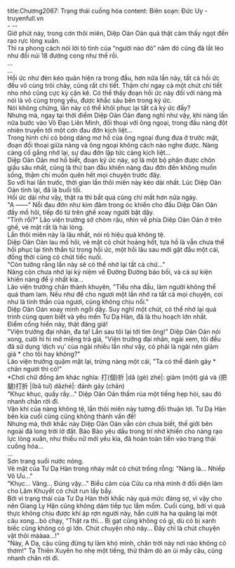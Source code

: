 title:Chương2067: Trạng thái cuồng hóa
content:
Biên soạn: Đức Uy - truyenfull.vn<br>- --<br>Giờ phút này, trong cơn thôi miên, Diệp Oản Oản quả thật cảm thấy ngọt đến rạo rực lòng xuân.<br>Thì ra phong cách nói lời tỏ tình của “người nào đó” năm đó cũng đã lắt léo như đồi núi 18 đường cong như thế rồi.<br>...<br>...<br>Hồi ức như đèn kéo quân hiện ra trong đầu, hơn nữa lần này, tất cả hồi ức đều vô cùng trôi chảy, cũng rất chi tiết. Thậm chí ngay cả một chút chi tiết nho nhỏ cũng cực kỳ cặn kẽ. Có thể thấy đoạn hồi ức này đối với nàng mà nói là vô cùng trọng yếu, được khắc sâu bên trong ký ức.<br>Nói không chừng, lần này có thể khôi phục lại tất cả ký ức đấy?<br>Nhưng mà, ngay tại thời điểm Diệp Oản Oản đang nghĩ như vậy, khi nàng lần nữa bước vào Võ Đạo Liên Minh, đối thoại với ông ngoại, trong đầu nàng đột nhiên truyền tới một cơn đau đớn kịch liệt...<br>Trong hình chỉ có bóng dáng mơ hồ của ông ngoại đung đưa ở trước mặt, đoạn đối thoại giữa nàng và ông ngoại không cách nào nghe được. Nàng càng cố gắng nhớ lại, sự đau đớn lập tức càng kịch liệt...<br>Diệp Oản Oản mơ hồ biết, đoạn ký ức này, sợ là một bộ phận được chôn giấu sâu nhất, cũng là thứ ban đầu khiến nàng đau đớn đến không muốn sống, thậm chí muốn quên hết mọi chuyện trước đây.<br>So với hai lần trước, thời gian lần thôi miên này kéo dài nhất. Lúc Diệp Oản Oản tỉnh lại, đã là buổi tối.<br>Hồi ức dài như vậy, thật ra thì bất quá cũng chỉ mất hơn nửa ngày.<br>"A ——" Nỗi đau đớn như kim đâm trong óc khiến cho đầu Diệp Oản Oản đầy mồ hôi, tiếp đó từ trên ghế xoay người bật dậy.<br>"Tỉnh rồi?" Lão viện trưởng sờ chòm râu, nhìn về phía Diêp Oản Oản ở trên ghế, vẻ mặt rất là hài lòng.<br>Lần thôi miên này là lâu nhất, nói rõ hiệu quả không tệ.<br>Diệp Oản Oản lau mồ hôi, vẻ mặt có chút hoảng hốt, tựa hồ là vẫn chưa thể hồi phục lại tinh thần từ trong hồi ức, một hồi lâu sau mới gật đầu một cái, đồng thời cũng có chút tiếc nuối.<br>"Còn tưởng rằng lần này sẽ có thể nhớ lại tất cả chứ..."<br>Nàng còn chưa nhớ lại kỷ niệm về Đường Đường bảo bối, và cả sự kiện khiến nàng để ý nhất kia...<br>Lão viện trưởng chân thành khuyên, "Tiểu nha đầu, làm người không thể quá tham lam. Nếu như để cho ngươi một lần nhớ ra tất cả mọi chuyện, coi như là tinh thần của ngươi, cũng không chịu nổi."<br>Diệp Oản Oản xoay mình ngồi dậy. Suy nghĩ một chút, có thể nhớ lại quá trình cùng quen biết và yêu mến Tư Dạ Hàn, đã là thu hoạch lớn nhất.<br>Điểm cống hiến này, thật đáng giá!<br>"Viện trưởng đại nhân, đa tạ! Lần sau tôi lại tới tìm ông!" Diệp Oản Oản nói xong, cười hì hì mở miệng trả giá, "Viện trưởng đại nhân, ngài xem, tôi đều đã sử dụng ‘dịch vụ’ của ngài nhiều lần như vậy, có phải là ngài nên giảm giá * cho tôi hay không?"<br>Lão viện trưởng quặm mặt lại, trừng nàng một cái, "Ta có thể đánh gãy * chân ngươi thì có!"<br>*Chơi chữ đồng âm khác nghĩa: 打(個)折 |dǎ (gè) zhé|: giảm (một) giá và (把腿)打折 |(bǎ tuǐ) dǎzhé|: đánh gãy (chân)<br>"Khục khục, quấy rầy..." Diệp Oản Oản thầm rủa một tiếng hẹp hòi, sau đó nhanh chân rời đi.<br>Vận khí của nàng không tệ, lần thôi miên này tương đối thuận lợi. Tư Dạ Hàn bên kia cuối cùng cũng không thành vấn đề!<br>Nhưng mà, thời khắc này Diệp Oản Oản vẫn còn chưa biết, thế giới bên ngoài đã long trời lở đất. Bảo Bảo yêu dấu trong trí nhớ khiến cho nàng rạo lực lòng xuân, như thiếu nữ mới yêu kia, đã hoàn toàn tiến vào trạng thái cuồng hóa...<br>...<br>Sơn trang suối nước nóng.<br>Vẻ mặt của Tư Dạ Hàn trong nháy mắt có chút trống rỗng: "Nàng là... Nhiếp Vô Ưu..."<br>"Khục... Vâng... Đúng vậy..." Biểu cảm của Cửu ca nhà mình ở đối diện làm cho Lâm Khuyết có chút run lẩy bẩy.<br>Bởi vì trạng thái của Tư Dạ Hàn thời khắc này quá mức đáng sợ, vì vậy cho nên Giang Ly Hận cũng không dám tiếp tục lắm mồm. Cuối cùng, bởi vì quả thực không chịu được khí áp rợn người này, hắn cười ha ha quăng lại một câu xong...bỏ chạy, "Thật ra thì... Bị gạt cũng không có gì, dù có bị xanh biếc cũng không có gì lớn. Chút chuyện nhỏ này... Đây chỉ là chút chuyện vặt thôi mààaa...!"<br>"Này, A Dạ, cậu cũng đừng tự làm khó mình, chân trời này nơi nào không cỏ thơm!" Tạ Thiên Xuyên ho nhẹ một tiếng, thử thăm dò an ủi mấy câu, cũng nhanh chân rời đi.